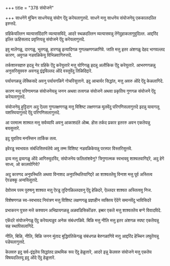 +++
title = "378 संयोजनॆ"

+++
साधनॆगॆ मुंचिन साधनॆयन्नु संयोग ऎंदु करॆयलागुत्तदॆ. साधनॆ मत्तु साधनॆय संयोजनॆयु एककालदल्लि इरुत्तदॆ.

ग्रहिकॆयल्लिन व्यत्यासदिंदागि व्यत्यासविदॆ, आदरॆ स्थळदल्लिन व्यत्यासवन्नु तॆगॆदुहाकलागुवुदिल्ल. आद्दरिंद इल्लि ऊहिसलाद प्रवृत्तियन्नु संयोजनॆ ऎंदु करॆयलागुत्तदॆ.

इवु मालॆगळु, दारगळु, भूतगळु, हारगळु इत्यादिगळ गुणलक्षणगळागिवॆ. जाति मत्तु इतर अंशगळु देहद भागवल्लद कारण, अवुगळ नडवळिकॆयु विभिन्नवागिरुत्तदॆ.

तर्कशास्त्रज्ञरु इदन्नु नेर ग्रहिकॆ ऎंदु करॆयुत्तारॆ मत्तु योगिगळु इदन्नु अलौकिक ऎंदु करॆयुत्तारॆ. आभरणगळन्नु अनुसरिसुववरु अवनन्नु द्वंद्वविल्लद ऒंदे वस्तुवॆंदु तिळिदिद्दारॆ.

पर्यायगळन्नु लॆक्किसदॆ अवनु पर्यायगळिगॆ गोचरिसुत्तानॆ. इदु आचार्यर सिद्धांत, मत्तु अवरु ऒंदे ऎंदु केळलागिदॆ.

कारण मत्तु परिणामगळ संयोजनॆयन्नु जनन अथवा तत्वगळ संयोजनॆ अथवा प्रकृतिय गुणगळ संयोजनॆ ऎंदु करॆयलागुत्तदॆ.

संयोजनॆयु हुट्टिदाग अदु ऎल्ला गुणलक्षणगळु मत्तु विशिष्ट लक्षणगळ मूलवॆंदु परिगणिसलागुत्तदॆ इदन्नु यावागलू यशस्वियागुत्तदॆ ऎंदु परिगणिसलागुत्तदॆ.

आ परमात्म शाश्वत मत्तु सर्वव्यापि अवनु आकाशदंतॆ ऒब्ब. हॊस तर्कद प्रकार इतररु अवन एकतॆयन्नु बयसुत्तारॆ.

इदु युवतिय मनस्सिन तार्किक तत्व.

इवॆरडू स्वभावतः संबंधिसिरुवंतॆये अवु तम्म विशिष्ट नडवळिकॆयन्नु परस्पर विस्तरिसुत्तवॆ.

द्रव्य मत्तु द्रव्यगळु ऒंदे आगिरुवुदरिंद, संयोजनॆय फलितांशवेनु? त्रिगुणात्मक स्वभाववु शाश्वतवागिद्दरॆ, अदु हेगॆ साध्य, ओ कालयोगिये?

अदु कारणद अनुपस्थिति अथवा विनाशद अनुपस्थितियागिद्दरॆ आ शाश्वततॆयु विनाश मत्तु पूर्व अस्तित्व ऎरडक्कू अन्वयिसुत्तदॆ.

देवोत्तम परम पुरुषनु शाश्वत मत्तु ऎरडू तुदिगळिल्लदवनु ऎंदु हेळिदरॆ, ऎल्लदर शाश्वत अस्तित्ववु निज.

विशेषणगळ स्व-स्वभावद नियंत्रण मत्तु विशिष्ट लक्षणगळु प्रज्ञाहीन व्यक्तिय ऎदॆगॆ समानवॆंदु भाविसिदरॆ

प्रभाकरन पुत्ररु मत्तॆ कश्यपन अभिप्रायगळन्नु अळवडिसिकॊंडरु. इब्बर एकतॆ मत्तु शाश्वततॆय बग्गॆ विवादविदॆ.

एकॆंदरॆ संयोजनॆगळु ऎंदु करॆयल्पडुव अनेक संबंधगळिवॆ. बिळि मत्तु नीलि मत्तु इतर अंशगळ स्पष्ट एकतॆयन्नु सह स्थापिसलागिदॆ.

नीलि, बिळि, नीलि, बिळि जनन मुंताद बुद्धिवंतिकॆगळु संबंधगळ बेरुगळागिवॆ मत्तु आद्दरिंद हॆच्चिन लघुतॆयन्नु पडॆयलागुत्तदॆ.

कॆलवरु इदु सर्व-द्वंद्वतॆय सिद्धांतद प्राथमिक रूप ऎंदु हेळुत्तारॆ, आदरॆ इन्नु कॆलवरु संयोजनॆ मत्तु एकतॆय विषयदल्लियू इदु ऒंदे ऎंदु हेळुत्तारॆ.

